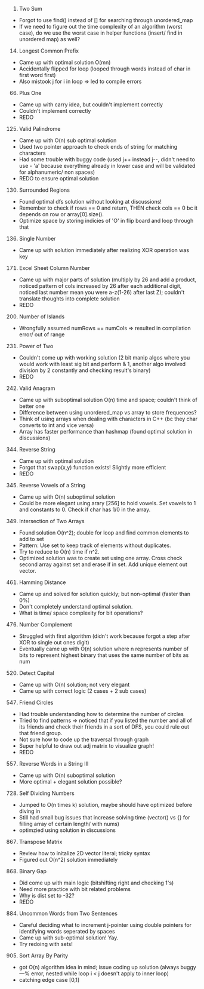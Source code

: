 1. Two Sum
- Forgot to use find() instead of [] for searching through unordered_map
- If we need to figure out the time complexity of an algorithm (worst case), do we use the worst case in helper functions (insert/ find in unordered map) as well? 


14. Longest Common Prefix
- Came up with optimal solution O(mn)
- Accidentally flipped for loop (looped through words instead of char in first word first)
- Also mistook j for i in loop => led to compile errors 


66. Plus One
- Came up with carry idea, but couldn't implement correctly
- Couldn't implement correctly
- REDO 


125. Valid Palindrome
- Came up with O(n) sub optimal solution 
- Used two pointer approach to check ends of string for matching characters
- Had some trouble with buggy code (used j++ instead j--, didn't need to use - 'a' because everything already in lower case and will be validated for alphanumeric/ non spaces) 
- REDO to ensure optimal solution 


130. Surrounded Regions
- Found optimal dfs solution without looking at discussions!
- Remember to check if rows == 0 and return, THEN check cols == 0 bc it depends on row or array[0].size(). 
- Optimize space by storing indicies of 'O' in flip board and loop through that


136. Single Number
- Came up with solution immediately after realizing XOR operation was key 


171. Excel Sheet Column Number
- Came up with major parts of solution (multiply by 26 and add a product, noticed pattern of cols increased by 26 after each additional digit, noticed last number mean you were a-z(1-26) after last Z); couldn't translate thoughts into complete solution
- REDO


200. Number of Islands
- Wrongfully assumed numRows == numCols => resulted in compilation error/ out of range 


231. Power of Two
- Couldn't come up with working solution (2 bit manip algos where you would work with least sig bit and perform & 1, another algo involved division by 2 constantly and checking result's binary)
- REDO


242. Valid Anagram
- Came up with suboptimal solution O(n) time and space; couldn't think of better one
- Difference between using unordered_map vs array to store frequences? 
- Think of using arrays when dealing with characters in C++ (bc they char converts to int and vice versa) 
- Array has faster performance than hashmap (found optimal solution in discussions) 


344. Reverse String
- Came up with optimal solution
- Forgot that swap(x,y) function exists! Slightly more efficient
- REDO 


345. Reverse Vowels of a String
- Came up with O(n) suboptimal solution 
- Could be more elegant using arary [256] to hold vowels. Set vowels to 1 and constants to 0. Check if char has 1/0 in the array. 


349. Intersection of Two Arrays
- Found solution O(n^2); double for loop and find common elements to add to set
- Pattern: Use set to keep track of elements without duplicates. 
- Try to reduce to O(n) time if n^2.
- Optimized solution was to create set using one array. Cross check second array against set and erase if in set. Add unique element out vector. 


461. Hamming Distance
- Came up and solved for solution quickly; but non-optimal (faster than 0%)
- Don't completely understand optimal solution. 
- What is time/ space complexity for bit operations? 


476. Number Complement
- Struggled with first algorithm (didn't work because forgot a step after XOR to single out ones digit) 
- Eventually came up with O(n) solution where n represents number of bits to represent highest binary that uses the same number of bits as num


520. Detect Capital
- Came up with O(n) solution; not very elegant
- Came up with correct logic (2 cases + 2 sub cases)  


547. Friend Circles
- Had trouble understanding how to determine the number of circles
- Tried to find patterns => noticed that if you listed the number and all of its friends and check their friends in a sort of DFS, you could rule out that friend group.
- Not sure how to code up the traversal through graph 
- Super helpful to draw out adj matrix to visualize graph!
- REDO


557. Reverse Words in a String III
- Came up with O(n) suboptimal solution 
- More optimal + elegant solution possible?


728. Self Dividing Numbers
- Jumped to O(n times k) solution, maybe should have optimized before diving in
- Still had small bug issues that increase solving time (vector() vs {} for filling array of certain length/ with nums) 
- optimzied using solution in discussions 


867. Transpose Matrix
- Review how to initalize 2D vector literal; tricky syntax 
- Figured out O(n^2) solution immediately


868. Binary Gap
- Did come up with main logic (bitshifting right and checking 1's) 
- Need more practice with bit related problems 
- Why is dist set to -32? 
- REDO


884. Uncommon Words from Two Sentences
- Careful deciding what to increment j-pointer using double pointers for identifying words seperated by spaces
- Came up with sub-optimal solution! Yay. 
- Try redoing with sets!


905. Sort Array By Parity
- got O(n) algorithm idea in mind; issue coding up solution (always buggy—% error, nested while loop i < j doesn't apply to inner loop)
- catching edge case [0,1]


